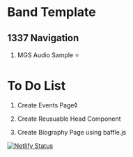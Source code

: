 # Band Template

## 1337 Navigation

1. MGS Audio Sample :star:

# To Do List

1. Create Events Page◊

2. Create Reusuable Head Component

3. Create Biography Page using baffle.js

[![Netlify Status](https://api.netlify.com/api/v1/badges/7b3c0192-536f-47b0-b13d-9e880042d079/deploy-status)](https://app.netlify.com/sites/confident-lewin-8de6df/deploys)
